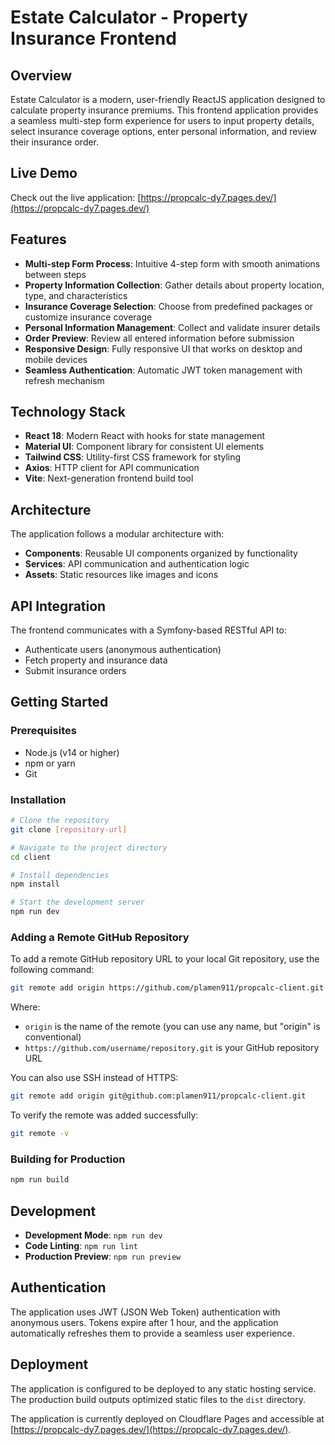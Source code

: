 # Estate Calculator - Property Insurance Frontend

## Overview
Estate Calculator is a modern, user-friendly ReactJS application designed to calculate property insurance premiums. This frontend application provides a seamless multi-step form experience for users to input property details, select insurance coverage options, enter personal information, and review their insurance order.

## Live Demo
Check out the live application: [https://propcalc-dy7.pages.dev/](https://propcalc-dy7.pages.dev/)

## Features
- **Multi-step Form Process**: Intuitive 4-step form with smooth animations between steps
- **Property Information Collection**: Gather details about property location, type, and characteristics
- **Insurance Coverage Selection**: Choose from predefined packages or customize insurance coverage
- **Personal Information Management**: Collect and validate insurer details
- **Order Preview**: Review all entered information before submission
- **Responsive Design**: Fully responsive UI that works on desktop and mobile devices
- **Seamless Authentication**: Automatic JWT token management with refresh mechanism

## Technology Stack
- **React 18**: Modern React with hooks for state management
- **Material UI**: Component library for consistent UI elements
- **Tailwind CSS**: Utility-first CSS framework for styling
- **Axios**: HTTP client for API communication
- **Vite**: Next-generation frontend build tool

## Architecture
The application follows a modular architecture with:
- **Components**: Reusable UI components organized by functionality
- **Services**: API communication and authentication logic
- **Assets**: Static resources like images and icons

## API Integration
The frontend communicates with a Symfony-based RESTful API to:
- Authenticate users (anonymous authentication)
- Fetch property and insurance data
- Submit insurance orders

## Getting Started

### Prerequisites
- Node.js (v14 or higher)
- npm or yarn
- Git

### Installation
```bash
# Clone the repository
git clone [repository-url]

# Navigate to the project directory
cd client

# Install dependencies
npm install

# Start the development server
npm run dev
```

### Adding a Remote GitHub Repository
To add a remote GitHub repository URL to your local Git repository, use the following command:

```bash
git remote add origin https://github.com/plamen911/propcalc-client.git
```

Where:
- `origin` is the name of the remote (you can use any name, but "origin" is conventional)
- `https://github.com/username/repository.git` is your GitHub repository URL

You can also use SSH instead of HTTPS:

```bash
git remote add origin git@github.com:plamen911/propcalc-client.git
```

To verify the remote was added successfully:

```bash
git remote -v
```

### Building for Production
```bash
npm run build
```

## Development
- **Development Mode**: `npm run dev`
- **Code Linting**: `npm run lint`
- **Production Preview**: `npm run preview`

## Authentication
The application uses JWT (JSON Web Token) authentication with anonymous users. Tokens expire after 1 hour, and the application automatically refreshes them to provide a seamless user experience.

## Deployment
The application is configured to be deployed to any static hosting service. The production build outputs optimized static files to the `dist` directory.

The application is currently deployed on Cloudflare Pages and accessible at [https://propcalc-dy7.pages.dev/](https://propcalc-dy7.pages.dev/).
